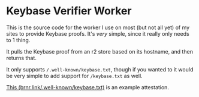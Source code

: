# Keybase Verifier Worker

This is the source code for the worker I use on most (but not all yet) of my sites to provide Keybase proofs.
It's _very_ simple, since it really only needs to 1 thing.

It pulls the Keybase proof from an r2 store based on its hostname, and then returns that.

It only supports `/.well-known/keybase.txt`, though if you wanted to it would be very simple to add support for `/keybase.txt` as well.

[This (brnr.link/.well-known/keybase.txt)](https://brnr.link/.well-known/keybase.txt) is an example attestation.
